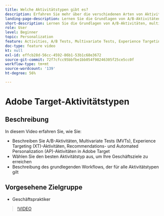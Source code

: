 ```yaml
---
title: Welche Aktivitätstypen gibt es?
description: Erfahren Sie mehr über die verschiedenen Arten von Aktivitäten in Adobe Target und wie diese zur Erreichung Ihrer Ziele beitragen können. Sehen Sie sich dieses Video mit Informationen zu den Grundlagen von A/B-Aktivitäten, multivariante Tests (MVTs), Recommendations sowie von Aktivitäten zu Experience Targeting (XT) und Automated Personalization (AP) an.
landing-page-description: Lernen Sie die Grundlagen von A/B-Aktivitäten, multivariaten Tests, Experience Targeting-Aktivitäten, Recommendations und Aktivitäten zu Automated Personalization kennen.
short-description: Lernen Sie die Grundlagen von A/B-Aktivitäten, multivariaten Tests, Experience Targeting-Aktivitäten, Recommendations und Aktivitäten zu Automated Personalization kennen.
role: User
level: Beginner
topic: Personalization
feature: Activities, A/B Tests, Multivariate Tests, Experience Targeting, Recommendations, Automated Personalization, Visual Experience Composer (VEC)
doc-type: feature video
kt: null
exl-id: effcb28d-56cc-4592-86b1-53b1c68e3672
source-git-commit: 72f7cfcc95bbfbe1bb054f98246305f25ce5cc0f
workflow-type: tm+mt
source-wordcount: '139'
ht-degree: 56%

---
```


# Adobe Target-Aktivitätstypen

## Beschreibung

In diesem Video erfahren Sie, wie Sie:

* Beschreiben Sie A/B-Aktivitäten, Multivariate Tests (MVTs), Experience Targeting (XT)-Aktivitäten, Recommendations- und Automated Personalization (AP)-Aktivitäten in Adobe Target
* Wählen Sie den besten Aktivitätstyp aus, um Ihre Geschäftsziele zu erreichen
* Beschreibung des grundlegenden Workflows, der für alle Aktivitätstypen gilt

## Vorgesehene Zielgruppe

* Geschäftspraktiker

>[!VIDEO](https://video.tv.adobe.com/v/17386/?quality=12)
